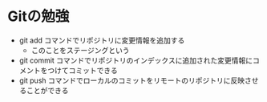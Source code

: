 # Gitの勉強
- git add コマンドでリポジトリに変更情報を追加する
  - このことをステージングという
- git commit コマンドでリポジトリのインデックスに追加された変更情報にコメントをつけてコミットできる
- git push コマンドでローカルのコミットをリモートのリポジトリに反映させることができる

